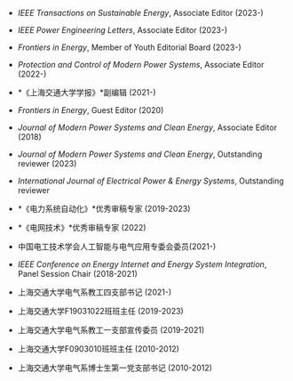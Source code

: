 
* *IEEE Transactions on Sustainable Energy*, Associate Editor (2023-)
* *IEEE Power Engineering Letters*, Associate Editor (2023-)
* *Frontiers in Energy*, Member of Youth Editorial Board (2023-)
* *Protection and Control of Modern Power Systems*, Associate Editor (2022-)
* *《上海交通大学学报》*副编辑 (2021-)
* *Frontiers in Energy*, Guest Editor (2020)
* *Journal of Modern Power Systems and Clean Energy*, Associate Editor (2018)


* *Journal of Modern Power Systems and Clean Energy*, Outstanding reviewer (2023)
* *International Journal of Electrical Power & Energy Systems*, Outstanding reviewer
* *《电力系统自动化》*优秀审稿专家 (2019-2023)
* *《电网技术》*优秀审稿专家 (2022)

* 中国电工技术学会人工智能与电气应用专委会委员(2021-)
* *IEEE Conference on Energy Internet and Energy System Integration*, Panel Session Chair (2018-2021)

* 上海交通大学电气系教工四支部书记 (2021-)
* 上海交通大学F19031022班班主任 (2019-2023)
* 上海交通大学电气系教工一支部宣传委员 (2019-2021)
* 上海交通大学F0903010班班主任 (2010-2012)
* 上海交通大学电气系博士生第一党支部书记 (2010-2012)